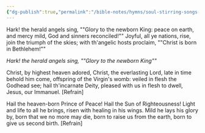 ```yaml
---
{"dg-publish":true,"permalink":"/bible-notes/hymns/soul-stirring-songs-and-hymns/hark-the-herald-angels-sing/","title":"Hark! The Herald Angels Sing","created":"","updated":""}
---
```



Hark! the herald angels sing,
""Glory to the newborn King:
peace on earth, and mercy mild,
God and sinners reconciled!""
Joyful, all ye nations, rise,
join the triumph of the skies;
with th'angelic hosts proclaim,
""Christ is born in Bethlehem!""

*Hark! the herald angels sing,
""Glory to the newborn King""*

Christ, by highest heaven adored,
Christ, the everlasting Lord,
late in time behold him come,
offspring of the Virgin's womb:
veiled in flesh the Godhead see;
hail th'incarnate Deity,
pleased with us in flesh to dwell,
Jesus, our Immanuel. [Refrain]

Hail the heaven-born Prince of Peace!
Hail the Sun of Righteousness!
Light and life to all he brings,
risen with healing in his wings.
Mild he lays his glory by,
born that we no more may die,
born to raise us from the earth,
born to give us second birth. [Refrain]